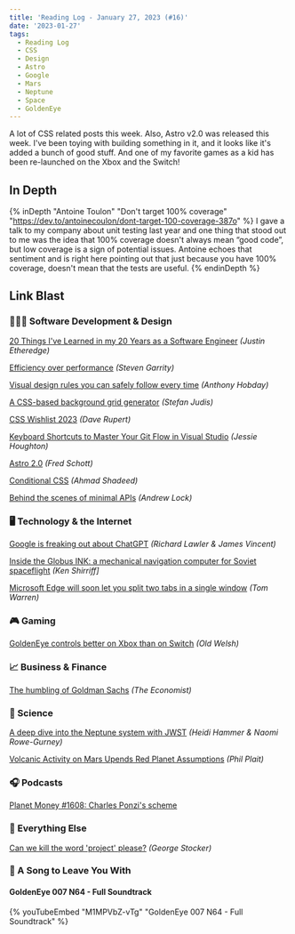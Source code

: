 ```yaml
---
title: 'Reading Log - January 27, 2023 (#16)'
date: '2023-01-27'
tags:
  - Reading Log
  - CSS
  - Design
  - Astro
  - Google
  - Mars
  - Neptune
  - Space
  - GoldenEye
---
```


A lot of CSS related posts this week. Also, Astro v2.0 was released this week. I've been toying with building something in it, and it looks like it's added a bunch of good stuff. And one of my favorite games as a kid has been re-launched on the Xbox and the Switch!
<!-- excerpt -->

## In Depth

{% inDepth "Antoine Toulon" "Don't target 100% coverage" "https://dev.to/antoinecoulon/dont-target-100-coverage-387o" %}
    I gave a talk to my company about unit testing last year and one thing that stood out to me was the idea that 100% coverage doesn't always mean “good code”, but low coverage is a sign of potential issues. Antoine echoes that sentiment and is right here pointing out that just because you have 100% coverage, doesn't mean that the tests are useful.
{% endinDepth %}

## Link Blast

### 👨🏼‍💻 Software Development & Design

[20 Things I've Learned in my 20 Years as a Software Engineer](https://www.simplethread.com/20-things-ive-learned-in-my-20-years-as-a-software-engineer/) *(Justin Etheredge)*

[Efficiency over performance](https://blog.silverorange.com/efficiency-over-performance) *(Steven Garrity)*

[Visual design rules you can safely follow every time](https://anthonyhobday.com/sideprojects/saferules/) *(Anthony Hobday)*

[A CSS-based background grid generator](https://www.stefanjudis.com/blog/a-css-based-background-grid-generator/) *(Stefan Judis)*

[CSS Wishlist 2023](https://daverupert.com/2023/01/css-wishlist-2023/) *(Dave Rupert)*

[Keyboard Shortcuts to Master Your Git Flow in Visual Studio](https://devblogs.microsoft.com/visualstudio/keyboard-shortcuts-to-master-your-git-flow-in-visual-studio/) *(Jessie Houghton)*

[Astro 2.0](https://astro.build/blog/astro-2/) *(Fred Schott)*

[Conditional CSS](https://ishadeed.com/article/conditional-css/) *(Ahmad Shadeed)*

[Behind the scenes of minimal APIs](https://andrewlock.net/series/behind-the-scenes-of-minimal-apis/) *(Andrew Lock)*

### 🖥 Technology & the Internet

[Google is freaking out about ChatGPT](https://www.theverge.com/2023/1/20/23563851/google-search-ai-chatbot-demo-chatgpt) *(Richard Lawler & James Vincent)*

[Inside the Globus INK: a mechanical navigation computer for Soviet spaceflight](http://www.righto.com/2023/01/inside-globus-ink-mechanical-navigation.html) *(Ken Shirriff]*

[Microsoft Edge will soon let you split two tabs in a single window](https://www.theverge.com/2023/1/24/23568901/microsoft-edge-tab-split-window-feature) *(Tom Warren)*

### 🎮 Gaming

[GoldenEye controls better on Xbox than on Switch](https://www.polygon.com/23573980/goldeneye-controls-switch-xbox) *(Old Welsh)*

### 📈 Business & Finance

[The humbling of Goldman Sachs](https://www.economist.com/leaders/2023/01/26/the-humbling-of-goldman-sachs?etear=nl_weekly_1) *(The Economist)*

### 🔬 Science

[A deep dive into the Neptune system with JWST](https://www.planetary.org/articles/a-deep-dive-into-the-neptune-system-with-jwst) *(Heidi Hammer & Naomi Rowe-Gurney)*

[Volcanic Activity on Mars Upends Red Planet Assumptions](https://www.scientificamerican.com/article/volcanic-activity-on-mars-upends-red-planet-assumptions/) *(Phil Plait)*

### 🎧 Podcasts

[Planet Money #1608: Charles Ponzi's scheme](https://www.npr.org/2023/01/20/1150332566/charles-ponzi-financial-scam)

### 🎒 Everything Else

[Can we kill the word 'project' please?](https://georgestocker.com/2023/01/22/can-we-kill-the-word-project-please/) *(George Stocker)*

### 🎵 A Song to Leave You With

#### GoldenEye 007 N64 - Full Soundtrack

{% youTubeEmbed "M1MPVbZ-vTg" "GoldenEye 007 N64 - Full Soundtrack" %}
